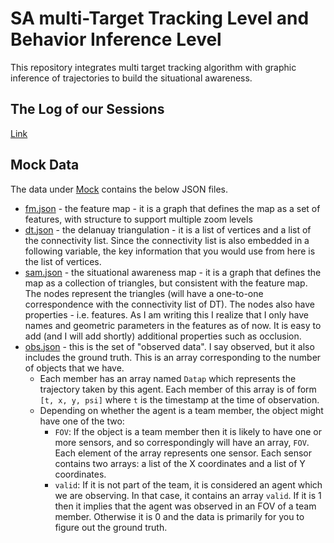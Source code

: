 # SA multi-Target Tracking Level and Behavior Inference Level

This repository integrates multi target tracking algorithm with graphic inference of trajectories to build the situational awareness.

## The Log of our Sessions

[Link](wiki/SessionsLogs.md)

## Mock Data

The data under [Mock](data/Mock/) contains the below JSON files.

* [fm.json](data/Mock/MovingSensor-0/fm.json) - the feature map - it is a graph that defines the map as a set of features, with structure to support multiple zoom levels
* [dt.json](data/Mock/MovingSensor-0/dt.json) - the delanuay triangulation - it is a list of vertices and a list of the connectivity list. Since the connectivity list is also embedded in a following variable, the key information that you would use from here is the list of vertices.
* [sam.json](data/Mock/MovingSensor-0/sam.json) - the situational awareness map - it is a graph that defines the map as a collection of triangles, but consistent with the feature map. The nodes represent the triangles (will have a one-to-one correspondence with the connectivity list of DT). The nodes also have properties - i.e. features. As I am writing this I realize that I only have names and geometric parameters in the features as of now. It is easy to add (and I will add shortly) additional properties such as occlusion.
* [obs.json](data/Mock/MovingSensor-0/obs.json) - this is the set of "observed data". I say observed, but it also includes the ground truth. This is an array corresponding to the number of objects that we have.
	* Each member has an array named `Datap` which represents the trajectory taken by this agent. Each member of this array is of form `[t, x, y, psi]` where `t` is the timestamp at the time of observation.
	* Depending on whether the agent is a team member, the object might have one of the two:
		* `FOV`: If the object is a team member then it is likely to have one or more sensors, and so correspondingly will have an array, `FOV`. Each element of the array represents one sensor. Each sensor contains two arrays: a list of the X coordinates and a list of Y coordinates.
		* `valid`: If it is not part of the team, it is considered an agent which we are observing. In that case, it contains an array `valid`. If it is 1 then it implies that the agent was observed in an FOV of a team member. Otherwise it is 0 and the data is primarily for you to figure out the ground truth.
